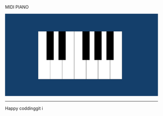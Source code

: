 
MIDI PIANO

![Alt text](<Screenshot 2024-01-07 130135.png>)

------------------------------
Happy coddinggit i

